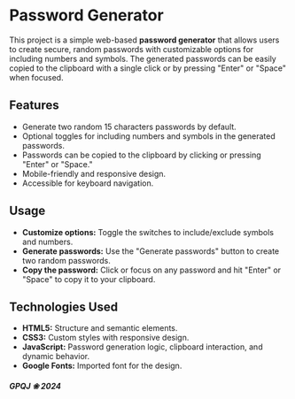 # Password Generator

This project is a simple web-based **password generator** that allows users to create secure, random passwords with customizable options for including numbers and symbols. The generated passwords can be easily copied to the clipboard with a single click or by pressing "Enter" or "Space" when focused.

## Features

- Generate two random 15 characters passwords by default.
- Optional toggles for including numbers and symbols in the generated passwords.
- Passwords can be copied to the clipboard by clicking or pressing "Enter" or "Space."
- Mobile-friendly and responsive design.
- Accessible for keyboard navigation.


## Usage

- **Customize options:** Toggle the switches to include/exclude symbols and numbers.
- **Generate passwords:** Use the "Generate passwords" button to create two random passwords.
- **Copy the password:** Click or focus on any password and hit "Enter" or "Space" to copy it to your clipboard.

## Technologies Used
- **HTML5:** Structure and semantic elements.
- **CSS3:** Custom styles with responsive design.
- **JavaScript:** Password generation logic, clipboard interaction, and dynamic behavior.
- **Google Fonts:** Imported font for the design.


##### GPQJ ❀ 2024